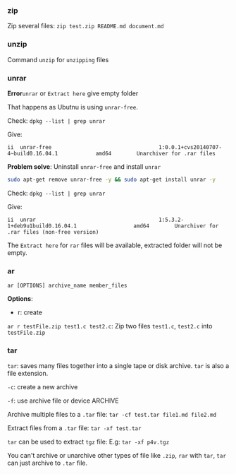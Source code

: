 ### zip

Zip several files: ``zip test.zip README.md document.md``

### unzip

Command ``unzip`` for ``unzipping`` files

### unrar

**Error**``unrar`` or ``Extract here`` give empty folder

That happens as Ubutnu is using ``unrar-free``.

Check: ``dpkg --list | grep unrar``

Give:

```
ii  unrar-free                                  1:0.0.1+cvs20140707-4~build0.16.04.1            amd64        Unarchiver for .rar files
```

**Problem solve**: Uninstall ``unrar-free`` and install ``unrar`` 

```sh
sudo apt-get remove unrar-free -y && sudo apt-get install unrar -y
```
Check: ``dpkg --list | grep unrar``

Give:

```
ii  unrar                                       1:5.3.2-1+deb9u1build0.16.04.1                  amd64        Unarchiver for .rar files (non-free version)
```

The ``Extract here`` for ``rar`` files will be available, extracted folder will not be empty. 

### ar

``ar [OPTIONS] archive_name member_files``

**Options**:

* r: create

``ar r testFile.zip test1.c test2.c``: Zip two files ``test1.c``, ``test2.c`` into ``testFile.zip``

### tar

``tar``: saves many files together into a single tape or disk archive. ``tar`` is also a file extension.

``-c``: create a new archive

``-f``: use archive file or device ARCHIVE

Archive multiple files to a ``.tar`` file: ``tar -cf test.tar file1.md file2.md``

Extract files from a ``.tar`` file: ``tar -xf test.tar``

``tar`` can be used to extract ``tgz`` file: E.g: ``tar -xf p4v.tgz``

You can't archive or unarchive other types of file like ``.zip``, ``rar`` with ``tar``, ``tar`` can just archive to ``.tar`` file.
